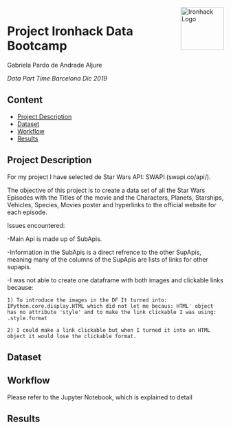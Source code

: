 <img src="https://bit.ly/2VnXWr2" alt="Ironhack Logo" width="100" align="right"/>


#   Project Ironhack Data Bootcamp

Gabriela Pardo de Andrade Aljure

*Data Part Time Barcelona Dic 2019*


## Content
- [Project Description](#project)
- [Dataset](#dataset)
- [Workflow](#workflow)
- [Results](#results)

<a name="project"></a>

## Project Description


For my project I have selected de Star Wars API: SWAPI (swapi.co/api/). 

The objective of this project is to create a data set of all the Star Wars Episodes with the Titles of the movie and the Characters, Planets, Starships, Vehicles, Species, Movies poster and hyperlinks to the official website for each episode.

Issues encountered:

-Main Api is made up of SubApis.

-Information in the SubApis is a direct refrence to the other SupApis, meaning many of the columns of the SupApis are lists of links for other supapis.

-I was not able to create one dataframe with both images and clickable links because:

    1) To introduce the images in the DF It turned into: IPython.core.display.HTML which did not let me becaus: HTML' object has no attribute 'style' and to make the link clickable I was using: .style.format
    
    2) I could make a link clickable but when I turned it into an HTML object it would lose the clickable format.



<a name="dataset"></a>

## Dataset



<a name="workflow"></a>

## Workflow

Please refer to the Jupyter Notebook, which is explained to detail


<a name="results"></a>

## Results


